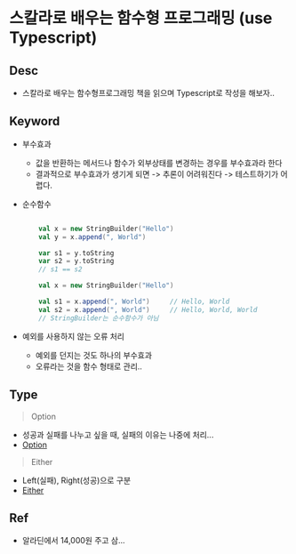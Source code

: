 # 스칼라로 배우는 함수형 프로그래밍 (use Typescript)

## Desc

- 스칼라로 배우는 함수형프로그래밍 책을 읽으며 Typescript로 작성을 해보자..

## Keyword

- 부수효과
  - 값을 반환하는 메서드나 함수가 외부상태를 변경하는 경우를 부수효과라 한다
  - 결과적으로 부수효과가 생기게 되면 -> 추론이 어려워진다 -> 테스트하기가 어렵다.
- 순수함수

  ```scala

      val x = new StringBuilder("Hello")
      val y = x.append(", World")

      var s1 = y.toString
      var s2 = y.toString
      // s1 == s2

      val x = new StringBuilder("Hello")

      val s1 = x.append(", World")     // Hello, World
      val s2 = x.append(", World")     // Hello, World, World
      // StringBuilder는 순수함수가 아님
  ```

- 예외를 사용하지 않는 오류 처리
  - 예외를 던지는 것도 하나의 부수효과
  - 오류라는 것을 함수 형태로 관리..

## Type

> Option

- 성공과 실패를 나누고 싶을 때, 실패의 이유는 나중에 처리...
- [Option](#type/option.ts)

> Either

- Left(실패), Right(성공)으로 구분
- [Either](#type/either.ts)

## Ref

- 알라딘에서 14,000원 주고 삼...
